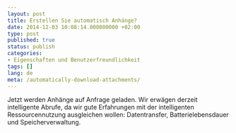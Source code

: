 ```yaml
---
layout: post
title: Erstellen Sie automatisch Anhänge?
date: 2014-12-03 10:08:14.000000000 +02:00
type: post
published: true
status: publish
categories:
- Eigenschaften und Benutzerfreundlichkeit
tags: []
lang: de
meta: /automatically-download-attachments/
---
```


Jetzt werden Anhänge auf Anfrage geladen. Wir erwägen derzeit intelligente Abrufe, da wir gute Erfahrungen mit der intelligenten Ressourcennutzung ausgleichen wollen: Datentransfer, Batterielebensdauer und Speicherverwaltung.

